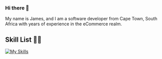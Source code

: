 ### Hi there 👋

My name is James, and I am a software developer from Cape Town, South Africa with years of experience in the eCommerce realm. 

## Skill List ✍🏼
[![My Skills](https://skillicons.dev/icons?i=js,html,css,git,react,bitbucket,github,ts,graphql,nextjs&perline=5)](https://skillicons.dev)

<!--
**james-conacher/james-conacher** is a ✨ _special_ ✨ repository because its `README.md` (this file) appears on your GitHub profile.

Here are some ideas to get you started:

- 🔭 I’m currently working on ...
- 🌱 I’m currently learning ...
- 👯 I’m looking to collaborate on ...
- 🤔 I’m looking for help with ...
- 💬 Ask me about ...
- 📫 How to reach me: ...
- 😄 Pronouns: ...
- ⚡ Fun fact: ...
-->
